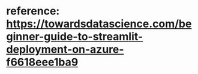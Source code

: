 # reference: https://towardsdatascience.com/beginner-guide-to-streamlit-deployment-on-azure-f6618eee1ba9